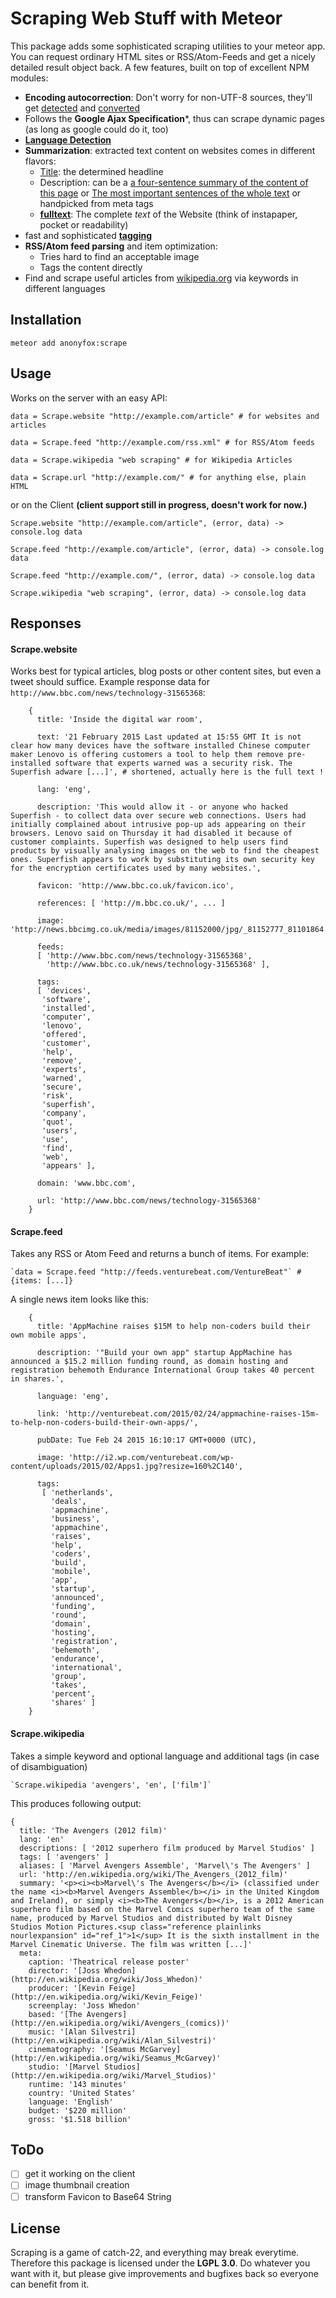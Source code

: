 # Scraping Web Stuff with Meteor

This package adds some sophisticated scraping utilities to your meteor app. You can request ordinary
HTML sites or RSS/Atom-Feeds and get a nicely detailed result object back. A few features, built on top of
excellent NPM modules:

- **Encoding autocorrection**: Don't worry for non-UTF-8 sources, they'll get [detected](https://github.com/runk/node-chardet) and [converted](https://github.com/ashtuchkin/iconv-lite)
- Follows the **Google Ajax Specification***, thus can scrape dynamic pages (as long as google could do it, too)
- **[Language Detection](https://github.com/wooorm/franc)**
- **Summarization**: extracted text content on websites comes in different flavors:
  - [Title](https://github.com/sindresorhus/article-title): the determined headline
  - Description: can be a [a four-sentence summary of the content of this page](https://www.npmjs.com/package/teaser) or [The most important sentences of the whole text](https://www.npmjs.com/package/summarizely) or handpicked from meta tags
  - **[fulltext](https://www.npmjs.com/package/readabilitySAX)**: The complete *text* of the Website (think of instapaper, pocket or readability)
- fast and sophisticated **[tagging](https://github.com/nefiltari/yaki)**
- **RSS/Atom feed parsing** and item optimization:
  - Tries hard to find an acceptable image
  - Tags the content directly
- Find and scrape useful articles from [wikipedia.org](http://en.wikipedia.org/) via keywords in different languages

## Installation

`meteor add anonyfox:scrape`

## Usage

Works on the server with an easy API:

`data = Scrape.website "http://example.com/article" # for websites and articles`

`data = Scrape.feed "http://example.com/rss.xml" # for RSS/Atom feeds`

`data = Scrape.wikipedia "web scraping" # for Wikipedia Articles`

`data = Scrape.url "http://example.com/" # for anything else, plain HTML`

or on the Client **(client support still in progress, doesn't work for now.)**

`Scrape.website "http://example.com/article", (error, data) -> console.log data`

`Scrape.feed "http://example.com/article", (error, data) -> console.log data`

`Scrape.feed "http://example.com/", (error, data) -> console.log data`

`Scrape.wikipedia "web scraping", (error, data) -> console.log data`

## Responses

#### Scrape.website

Works best for typical articles, blog posts or other content sites, but even a tweet should
suffice. Example response data for `http://www.bbc.com/news/technology-31565368`:
```
    {
      title: 'Inside the digital war room',

      text: '21 February 2015 Last updated at 15:55 GMT It is not clear how many devices have the software installed Chinese computer maker Lenovo is offering customers a tool to help them remove pre-installed software that experts warned was a security risk. The Superfish adware [...]', # shortened, actually here is the full text !

      lang: 'eng',

      description: 'This would allow it - or anyone who hacked Superfish - to collect data over secure web connections. Users had initially complained about intrusive pop-up ads appearing on their browsers. Lenovo said on Thursday it had disabled it because of customer complaints. Superfish was designed to help users find products by visually analysing images on the web to find the cheapest ones. Superfish appears to work by substituting its own security key for the encryption certificates used by many websites.',

      favicon: 'http://www.bbc.co.uk/favicon.ico',

      references: [ 'http://m.bbc.co.uk/', ... ]

      image: 'http://news.bbcimg.co.uk/media/images/81152000/jpg/_81152777_81101864.jpg',

      feeds:
      [ 'http://www.bbc.com/news/technology-31565368',
        'http://www.bbc.co.uk/news/technology-31565368' ],

      tags:
      [ 'devices',
       'software',
       'installed',
       'computer',
       'lenovo',
       'offered',
       'customer',
       'help',
       'remove',
       'experts',
       'warned',
       'secure',
       'risk',
       'superfish',
       'company',
       'quot',
       'users',
       'use',
       'find',
       'web',
       'appears' ],

      domain: 'www.bbc.com',

      url: 'http://www.bbc.com/news/technology-31565368'
    }
```

#### Scrape.feed

Takes any RSS or Atom Feed and returns a bunch of items. For example:

    `data = Scrape.feed "http://feeds.venturebeat.com/VentureBeat"` # {items: [...]}

A single news item looks like this:
```
    {
      title: 'AppMachine raises $15M to help non-coders build their own mobile apps',

      description: '"Build your own app" startup AppMachine has announced a $15.2 million funding round, as domain hosting and registration behemoth Endurance International Group takes 40 percent in shares.',

      language: 'eng',

      link: 'http://venturebeat.com/2015/02/24/appmachine-raises-15m-to-help-non-coders-build-their-own-apps/',

      pubDate: Tue Feb 24 2015 16:10:17 GMT+0000 (UTC),

      image: 'http://i2.wp.com/venturebeat.com/wp-content/uploads/2015/02/Apps1.jpg?resize=160%2C140',

      tags:
       [ 'netherlands',
         'deals',
         'appmachine',
         'business',
         'appmachine',
         'raises',
         'help',
         'coders',
         'build',
         'mobile',
         'app',
         'startup',
         'announced',
         'funding',
         'round',
         'domain',
         'hosting',
         'registration',
         'behemoth',
         'endurance',
         'international',
         'group',
         'takes',
         'percent',
         'shares' ]
    }
```
    
#### Scrape.wikipedia

Takes a simple keyword and optional language and additional tags (in case of disambiguation)

    `Scrape.wikipedia 'avengers', 'en', ['film']`
    
This produces following output:
```
{
  title: 'The Avengers (2012 film)'
  lang: 'en'
  descriptions: [ '2012 superhero film produced by Marvel Studios' ]
  tags: [ 'avengers' ]
  aliases: [ 'Marvel Avengers Assemble', 'Marvel\'s The Avengers' ]
  url: 'http://en.wikipedia.org/wiki/The_Avengers_(2012_film)'
  summary: '<p><i><b>Marvel\'s The Avengers</b></i> (classified under the name <i><b>Marvel Avengers Assemble</b></i> in the United Kingdom and Ireland), or simply <i><b>The Avengers</b></i>, is a 2012 American superhero film based on the Marvel Comics superhero team of the same name, produced by Marvel Studios and distributed by Walt Disney Studios Motion Pictures.<sup class="reference plainlinks nourlexpansion" id="ref_1">1</sup> It is the sixth installment in the Marvel Cinematic Universe. The film was written [...]'
  meta: 
    caption: 'Theatrical release poster'
    director: '[Joss Whedon](http://en.wikipedia.org/wiki/Joss_Whedon)'
    producer: '[Kevin Feige](http://en.wikipedia.org/wiki/Kevin_Feige)'
    screenplay: 'Joss Whedon'
    based: '[The Avengers](http://en.wikipedia.org/wiki/Avengers_(comics))'
    music: '[Alan Silvestri](http://en.wikipedia.org/wiki/Alan_Silvestri)'
    cinematography: '[Seamus McGarvey](http://en.wikipedia.org/wiki/Seamus_McGarvey)'
    studio: '[Marvel Studios](http://en.wikipedia.org/wiki/Marvel_Studios)'
    runtime: '143 minutes'
    country: 'United States'
    language: 'English'
    budget: '$220 million'
    gross: '$1.518 billion'
```

## ToDo

- [ ] get it working on the client
- [ ] image thumbnail creation
- [ ] transform Favicon to Base64 String

## License

Scraping is a game of catch-22, and everything may break everytime. Therefore this package is licensed under
the **LGPL 3.0**. Do whatever you want with it, but please give improvements and bugfixes back so everyone can benefit
from it.
